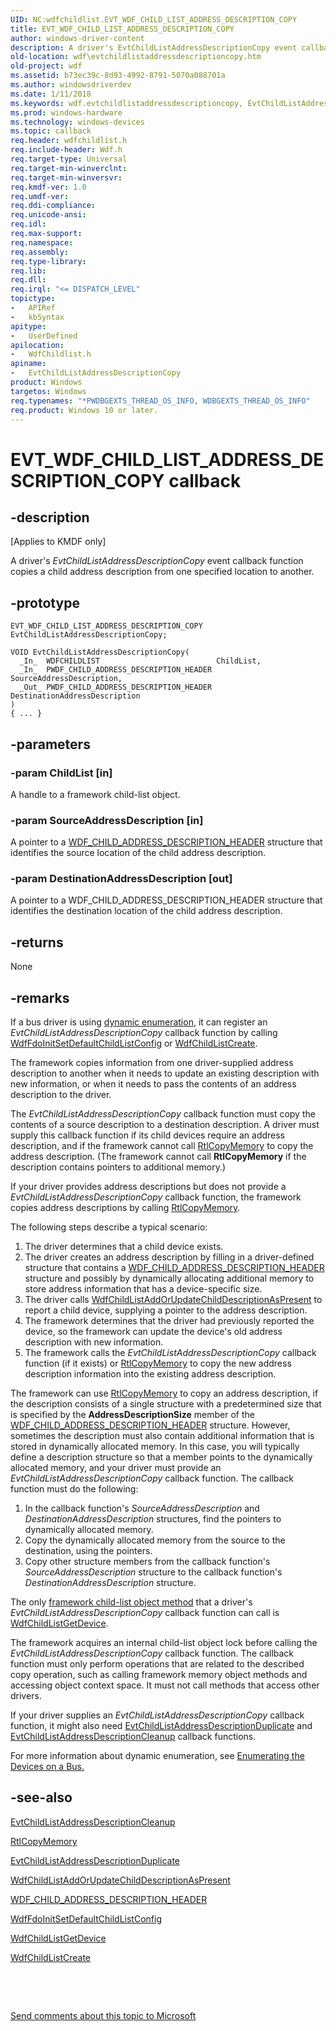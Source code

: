 ```yaml
---
UID: NC:wdfchildlist.EVT_WDF_CHILD_LIST_ADDRESS_DESCRIPTION_COPY
title: EVT_WDF_CHILD_LIST_ADDRESS_DESCRIPTION_COPY
author: windows-driver-content
description: A driver's EvtChildListAddressDescriptionCopy event callback function copies a child address description from one specified location to another.
old-location: wdf\evtchildlistaddressdescriptioncopy.htm
old-project: wdf
ms.assetid: b73ec39c-8d93-4992-8791-5070a088701a
ms.author: windowsdriverdev
ms.date: 1/11/2018
ms.keywords: wdf.evtchildlistaddressdescriptioncopy, EvtChildListAddressDescriptionCopy callback function, EvtChildListAddressDescriptionCopy, EVT_WDF_CHILD_LIST_ADDRESS_DESCRIPTION_COPY, EVT_WDF_CHILD_LIST_ADDRESS_DESCRIPTION_COPY, wdfchildlist/EvtChildListAddressDescriptionCopy, DFDeviceObjectChildListRef_9ee2403b-4dcb-41cc-9f53-9e96f6f41c4f.xml, kmdf.evtchildlistaddressdescriptioncopy
ms.prod: windows-hardware
ms.technology: windows-devices
ms.topic: callback
req.header: wdfchildlist.h
req.include-header: Wdf.h
req.target-type: Universal
req.target-min-winverclnt: 
req.target-min-winversvr: 
req.kmdf-ver: 1.0
req.umdf-ver: 
req.ddi-compliance: 
req.unicode-ansi: 
req.idl: 
req.max-support: 
req.namespace: 
req.assembly: 
req.type-library: 
req.lib: 
req.dll: 
req.irql: "<= DISPATCH_LEVEL"
topictype:
-	APIRef
-	kbSyntax
apitype:
-	UserDefined
apilocation:
-	WdfChildlist.h
apiname:
-	EvtChildListAddressDescriptionCopy
product: Windows
targetos: Windows
req.typenames: "*PWDBGEXTS_THREAD_OS_INFO, WDBGEXTS_THREAD_OS_INFO"
req.product: Windows 10 or later.
---
```


# EVT_WDF_CHILD_LIST_ADDRESS_DESCRIPTION_COPY callback


## -description


<p class="CCE_Message">[Applies to KMDF only]

A driver's <i>EvtChildListAddressDescriptionCopy</i> event callback function copies a child address description from one specified location to another.


## -prototype


````
EVT_WDF_CHILD_LIST_ADDRESS_DESCRIPTION_COPY EvtChildListAddressDescriptionCopy;

VOID EvtChildListAddressDescriptionCopy(
  _In_  WDFCHILDLIST                          ChildList,
  _In_  PWDF_CHILD_ADDRESS_DESCRIPTION_HEADER SourceAddressDescription,
  _Out_ PWDF_CHILD_ADDRESS_DESCRIPTION_HEADER DestinationAddressDescription
)
{ ... }
````


## -parameters




### -param ChildList [in]

A handle to a framework child-list object.


### -param SourceAddressDescription [in]

A pointer to a <a href="..\wdfchildlist\ns-wdfchildlist-_wdf_child_address_description_header.md">WDF_CHILD_ADDRESS_DESCRIPTION_HEADER</a> structure that identifies the source location of the child address description.


### -param DestinationAddressDescription [out]

A pointer to a WDF_CHILD_ADDRESS_DESCRIPTION_HEADER structure that identifies the destination location of the child address description.


## -returns


None



## -remarks


If a bus driver is using <a href="https://docs.microsoft.com/en-us/windows-hardware/drivers/wdf/dynamic-enumeration">dynamic enumeration</a>, it can register an  <i>EvtChildListAddressDescriptionCopy</i> callback function by calling <a href="..\wdffdo\nf-wdffdo-wdffdoinitsetdefaultchildlistconfig.md">WdfFdoInitSetDefaultChildListConfig</a> or <a href="..\wdfchildlist\nf-wdfchildlist-wdfchildlistcreate.md">WdfChildListCreate</a>.

The framework copies information from one driver-supplied address description to another when it needs to update an existing description with new information, or when it needs to pass the contents of an address description to the driver.

The <i>EvtChildListAddressDescriptionCopy</i> callback function must copy the contents of a source description to a destination description. A driver must supply this callback function if its child devices require an address description, and if the framework cannot call <a href="..\wdm\nf-wdm-rtlcopymemory.md">RtlCopyMemory</a> to copy the address description. (The framework cannot call <b>RtlCopyMemory</b> if the description contains pointers to additional memory.)

If your driver provides address descriptions but does not provide a <i>EvtChildListAddressDescriptionCopy</i> callback function, the framework copies address descriptions by calling <a href="..\wdm\nf-wdm-rtlcopymemory.md">RtlCopyMemory</a>.

The following steps describe a typical scenario:
<ol>
<li>
The driver determines that a child device exists.

</li>
<li>
The driver creates an address description by filling in a driver-defined structure that contains a <a href="..\wdfchildlist\ns-wdfchildlist-_wdf_child_address_description_header.md">WDF_CHILD_ADDRESS_DESCRIPTION_HEADER</a> structure and possibly by dynamically allocating additional memory to store address information that has a device-specific size. 

</li>
<li>
The driver calls <a href="..\wdfchildlist\nf-wdfchildlist-wdfchildlistaddorupdatechilddescriptionaspresent.md">WdfChildListAddOrUpdateChildDescriptionAsPresent</a> to report a child device, supplying a pointer to the address description. 

</li>
<li>
The framework determines that the driver had previously reported the device, so the framework can update the device's old address description with new information. 

</li>
<li>
The framework calls the <i>EvtChildListAddressDescriptionCopy</i> callback function (if it exists) or <a href="..\wdm\nf-wdm-rtlcopymemory.md">RtlCopyMemory</a> to copy the new address description information into the existing address description.

</li>
</ol>The framework can use <a href="..\wdm\nf-wdm-rtlcopymemory.md">RtlCopyMemory</a> to copy an address description, if the description consists of a single structure with a predetermined size that is specified by the <b>AddressDescriptionSize</b> member of the <a href="..\wdfchildlist\ns-wdfchildlist-_wdf_child_address_description_header.md">WDF_CHILD_ADDRESS_DESCRIPTION_HEADER</a> structure. However, sometimes the description must also contain additional information that is stored in dynamically allocated memory. In this case, you will typically define a description structure so that a member points to the dynamically allocated memory, and your driver must provide an <i>EvtChildListAddressDescriptionCopy</i> callback function. The callback function must do the following:
<ol>
<li>
In the callback function's <i>SourceAddressDescription</i> and <i>DestinationAddressDescription</i> structures, find the pointers to dynamically allocated memory.

</li>
<li>
Copy the dynamically allocated memory from the source to the destination, using the pointers.

</li>
<li>
Copy other structure members from the callback function's <i>SourceAddressDescription</i> structure to the callback function's <i>DestinationAddressDescription</i> structure.

</li>
</ol>The only <a href="https://msdn.microsoft.com/BFD91F00-5D35-4AF8-A6B6-F27DF64605D8">framework child-list object method</a> that a driver's <i>EvtChildListAddressDescriptionCopy</i> callback function can call is <a href="..\wdfchildlist\nf-wdfchildlist-wdfchildlistgetdevice.md">WdfChildListGetDevice</a>.

The framework acquires an internal child-list object lock before calling the <i>EvtChildListAddressDescriptionCopy</i> callback function. The callback function must only perform operations that are related to the described copy operation, such as calling framework memory object methods and accessing object context space. It must not call methods that access other drivers.

If your driver supplies an <i>EvtChildListAddressDescriptionCopy</i> callback function, it might also need <a href="..\wdfchildlist\nc-wdfchildlist-evt_wdf_child_list_address_description_duplicate.md">EvtChildListAddressDescriptionDuplicate</a> and <a href="..\wdfchildlist\nc-wdfchildlist-evt_wdf_child_list_address_description_cleanup.md">EvtChildListAddressDescriptionCleanup</a> callback functions.

For more information about dynamic enumeration, see <a href="https://docs.microsoft.com/en-us/windows-hardware/drivers/wdf/enumerating-the-devices-on-a-bus">Enumerating the Devices on a Bus</a><u>.</u>



## -see-also

<a href="..\wdfchildlist\nc-wdfchildlist-evt_wdf_child_list_address_description_cleanup.md">EvtChildListAddressDescriptionCleanup</a>

<a href="..\wdm\nf-wdm-rtlcopymemory.md">RtlCopyMemory</a>

<a href="..\wdfchildlist\nc-wdfchildlist-evt_wdf_child_list_address_description_duplicate.md">EvtChildListAddressDescriptionDuplicate</a>

<a href="..\wdfchildlist\nf-wdfchildlist-wdfchildlistaddorupdatechilddescriptionaspresent.md">WdfChildListAddOrUpdateChildDescriptionAsPresent</a>

<a href="..\wdfchildlist\ns-wdfchildlist-_wdf_child_address_description_header.md">WDF_CHILD_ADDRESS_DESCRIPTION_HEADER</a>

<a href="..\wdffdo\nf-wdffdo-wdffdoinitsetdefaultchildlistconfig.md">WdfFdoInitSetDefaultChildListConfig</a>

<a href="..\wdfchildlist\nf-wdfchildlist-wdfchildlistgetdevice.md">WdfChildListGetDevice</a>

<a href="..\wdfchildlist\nf-wdfchildlist-wdfchildlistcreate.md">WdfChildListCreate</a>

 

 

<a href="mailto:wsddocfb@microsoft.com?subject=Documentation%20feedback [wdf\wdf]:%20EVT_WDF_CHILD_LIST_ADDRESS_DESCRIPTION_COPY callback function%20 RELEASE:%20(1/11/2018)&amp;body=%0A%0APRIVACY STATEMENT%0A%0AWe use your feedback to improve the documentation. We don't use your email address for any other purpose, and we'll remove your email address from our system after the issue that you're reporting is fixed. While we're working to fix this issue, we might send you an email message to ask for more info. Later, we might also send you an email message to let you know that we've addressed your feedback.%0A%0AFor more info about Microsoft's privacy policy, see http://privacy.microsoft.com/en-us/default.aspx." title="Send comments about this topic to Microsoft">Send comments about this topic to Microsoft</a>

